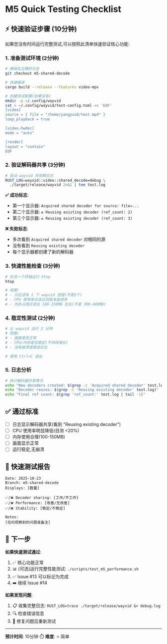 # M5 Quick Testing Checklist

## ⚡ 快速验证步骤 (10分钟)

如果您没有时间运行完整测试,可以按照此清单快速验证核心功能:

### 1. 准备测试环境 (2分钟)

```bash
# 确保在正确的分支
git checkout m5-shared-decode

# 快速编译
cargo build --release --features video-mpv

# 创建测试配置(如果没有)
mkdir -p ~/.config/wayvid
cat > ~/.config/wayvid/test-config.toml << 'EOF'
[video]
source = { file = "/home/yangyus8/test.mp4" }
loop_playback = true

[video.hwdec]
mode = "auto"

[render]
layout = "contain"
EOF
```

### 2. 验证解码器共享 (3分钟)

```bash
# 启动 wayvid 并观察日志
RUST_LOG=wayvid::video::shared_decode=debug \
  ./target/release/wayvid 2>&1 | tee test.log
```

**✅ 成功标志**:
- 第一个显示器: `Acquired shared decoder for source: file=...`
- 第二个显示器: `♻️ Reusing existing decoder (ref_count: 2)`
- 第三个显示器: `♻️ Reusing existing decoder (ref_count: 3)`

**❌ 失败标志**:
- 多次看到 `Acquired shared decoder` 对相同的源
- 没有看到 `Reusing existing decoder`
- 每个显示器都创建了新的解码器

### 3. 快速性能检查 (3分钟)

```bash
# 在另一个终端运行 htop
htop

# 观察:
# - 只应该有 1 个 wayvid 进程(不是3个)
# - CPU 使用率应该比旧版本低很多
# - 内存占用应该在 100-150MB 左右(不是 300-400MB)
```

### 4. 稳定性测试 (2分钟)

```bash
# 让 wayvid 运行 2 分钟
# 观察:
# - 画面是否正常
# - CPU/内存是否稳定(不持续增长)
# - 没有崩溃或错误日志

# 使用 Ctrl+C 退出
```

### 5. 日志分析

```bash
# 统计解码器共享情况
echo "New decoders created: $(grep -c 'Acquired shared decoder' test.log)"
echo "Decoder reuses: $(grep -c 'Reusing existing decoder' test.log)"
echo "Final ref count: $(grep 'ref_count:' test.log | tail -1)"
```

## ✅ 通过标准

- [ ] 日志显示解码器共享(看到 "Reusing existing decoder")
- [ ] CPU 使用率明显降低(目测 <20%)
- [ ] 内存使用合理(100-150MB)
- [ ] 画面显示正常
- [ ] 运行稳定,无崩溃

## 📝 快速测试报告

```
Date: 2025-10-23
Branch: m5-shared-decode
Displays: [数量]

✅/❌ Decoder sharing: [工作/不工作]
✅/❌ Performance: [改善/无改善]
✅/❌ Stability: [稳定/不稳定]

Notes:
[任何观察到的问题或备注]
```

## 🚀 下一步

**如果快速测试通过**:
1. ✅ 核心功能正常
2. 📊 (可选)运行完整性能测试: `./scripts/test_m5_performance.sh`
3. ✅ Issue #13 可以标记为完成
4. ➡️  继续 Issue #14

**如果发现问题**:
1. 📋 收集完整日志: `RUST_LOG=trace ./target/release/wayvid &> debug.log`
2. 🔍 检查错误信息
3. 🐛 修复问题后重新测试

---

**预计时间**: 10分钟 ⏱️
**难度**: ⭐ 简单
